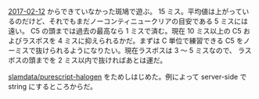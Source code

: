 [2017-02-12][] からできていなかった斑鳩で遊ぶ。 15 ミス。平均値は上がっているのだけど、それでもまだノーコンティニュークリアの目安である 5 ミスには遠い。 C5 の頭までは過去の最高なら 1 ミスで済む。現在 10 ミス以上の C5 およびラスボスを 4 ミスに抑えられるかだ。まずは C 単位で練習できる C5 をノーミスで抜けられるようになりたい。現在ラスボスは 3 〜 5 ミスなので、 ラスボスの頭までを 2 ミス以内で抜ければあとは運だ。

[slamdata/purescript-halogen][] をためしはじめた。例によって server-side で string にするところからだ。

[2017-02-12]: https://blog.bouzuya.net/2017/02/12/
[slamdata/purescript-halogen]: https://github.com/slamdata/purescript-halogen
